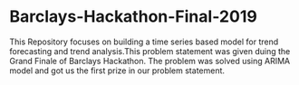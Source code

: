 # Barclays-Hackathon-Final-2019

This Repository focuses on building a time series based model for trend forecasting and trend analysis.This problem statement was given duing the Grand Finale of Barclays Hackathon. The problem was solved using ARIMA model and got us the first prize in our problem statement.
